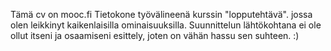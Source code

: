 Tämä cv on mooc.fi Tietokone työvälineenä kurssin "lopputehtävä". jossa olen leikkinyt kaikenlaisilla ominaisuuksilla. Suunnittelun lähtökohtana ei ole ollut itseni ja osaamiseni esittely, joten on vähän hassu sen suhteen. :)